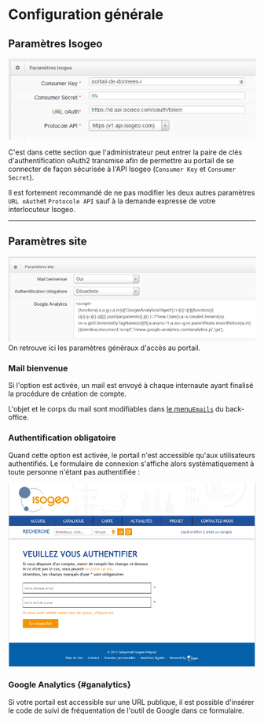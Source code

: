 # Configuration générale

## Paramètres Isogeo

![](/assets/back_config_api.png)

C'est dans cette section que l'administrateur peut entrer la paire de clés d'authentification oAuth2 transmise afin de permettre au portail de se connecter de façon sécurisée à l'API Isogeo \(`Consumer Key` et `Consumer Secret`\).

Il est fortement recommandé de ne pas modifier les deux autres paramètres `URL oAuth`et `Protocole API` sauf à la demande expresse de votre interlocuteur Isogeo.

---

## Paramètres site

!["Paramètres d'authentification à Isogeo"](/assets/back_config_access.png)On retrouve ici les paramètres généraux d'accès au portail.

### Mail bienvenue

Si l'option est activée, un mail est envoyé à chaque internaute ayant finalisé la procédure de création de compte.

L'objet et le corps du mail sont modifiables dans [le menu`Emails`](/settings/emails.md) du back-office.

### Authentification obligatoire

Quand cette option est activée, le portail n'est accessible qu'aux utilisateurs authentifiés. Le formulaire de connexion s'affiche alors systématiquement à toute personne n'étant pas authentifiée :

!["Configuration de l'accès au portail"](/assets/front_authentification_form.png)

### Google Analytics {#ganalytics}

Si votre portail est accessible sur une URL publique, il est possible d'insérer le code de suivi de fréquentation de l'outil de Google dans ce formulaire.

